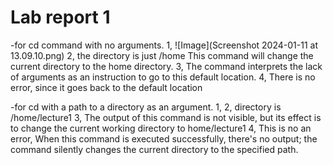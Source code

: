 # Lab report 1
-for cd command with no arguments.
1, ![Image](Screenshot 2024-01-11 at 13.09.10.png)
2, the directory is just /home This command will change the current directory to the home directory.
3,  The command interprets the lack of arguments as an instruction to go to this default location. 
4, There is no error, since it goes back to the default location

-for cd with a path to a directory as an argument.
1,
2, directory is /home/lecture1
3, The output of this command is not visible, but its effect is to change the current working directory to home/lecture1
4, This is no an error, When this command is executed successfully, there's no output; the command silently changes the current directory to the specified path. 

